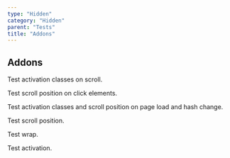 ```yaml
---
type: "Hidden"
category: "Hidden"
parent: "Tests"
title: "Addons"
---
```


## Addons

Test activation classes on scroll.

Test scroll position on click elements.

Test activation classes and scroll position on page load and hash change.

<demo>
  <div class="gatsby_demo_item xt-toggle" data-iframe="demos/components/addons/scroll/scrolltoanchor">
  </div>
  <div class="gatsby_demo_item xt-toggle" data-iframe="demos/components/addons/scroll/scrolltoanchor-overlay">
  </div>
</demo>

Test scroll position.

Test wrap.

<demo>
  <demoinline src="demos/components/addons/slider/automaticscroll">
  </demoinline>
</demo>

Test activation.

<demo>
  <demoinline src="demos/components/addons/tooltip/swap-click">
  </demoinline>
  <demoinline src="demos/components/addons/tooltip/swap-toggle">
  </demoinline>
</demo>
